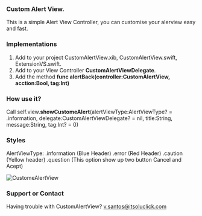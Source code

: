 ### Custom Alert View.
This is a simple Alert View Controller, you can customise your alerview easy and fast.

### Implementations
1. Add to your project CustomAlertView.xib, CustomAlertView.swift, ExtensionVS.swift.
2. Add to your View Controller **CustomAlertViewDelegate**.
3. Add the method **func alertBack(controller:CustomAlertView, acction:Bool, tag:Int)**

### How use it?
Call self.view.**showCustomeAlert**(alertViewType:AlertViewType? = .information, delegate:CustomAlertViewDelegate? = nil, title:String, message:String, tag:Int? = 0)

### Styles
AlertViewType:
.information (Blue Header)
.error (Red Header)
.caution (Yellow header)
.question (This option show up two  button Cancel and Acept)

![CustomeAlertView](https://8k5luq.dm2302.livefilestore.com/y3mbSSEXoH2Bcovgdy1rWjJqUEyYyfcDHCtgYiYsksv-Z7YL6VpiR_PeJl0w55Sk97RV6VVq-jFjV1aOuS-fZOxqdRge_Fhx7NG_U5zHL_QkW57ovSzt_bmZS5UsG9lYGYsDX8S34QJmzGZumCj-fN1xp-aYYCcgFA3Q_mvu_RP3JM?width=826&height=600&cropmode=none)
 

### Support or Contact
Having trouble with CustomAlertView? v.santos@itsoluclick.com
